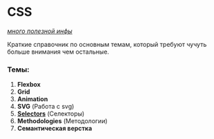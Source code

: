 # CSS

[_много полезной инфы_](https://habr.com/ru/articles/698350/ "Habr статья")

Краткие справочник по основным темам, который требуют чучуть больше внимания чем остальные.

### Темы:

1. **Flexbox**
2. **Grid**
3. **Animation**
4. **SVG** (Работа с svg)
5. [**Selectors**](https://code.tutsplus.com/ru/tutorials/the-30-css-selectors-you-must-memorize--net-16048 "надо будет перенести") (Селекторы)
6. **Methodologies** (Методологии)
7. **Семантическая верстка**
